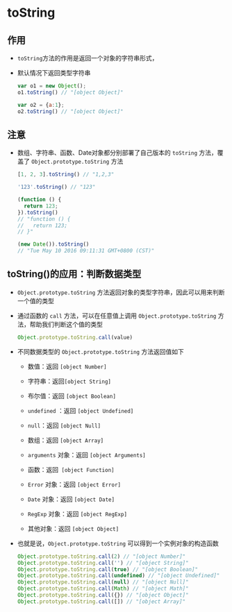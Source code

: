 # toString

## 作用

  - `toString`方法的作用是返回一个对象的字符串形式，

  - 默认情况下返回类型字符串

    ```js
    var o1 = new Object();
    o1.toString() // "[object Object]"

    var o2 = {a:1};
    o2.toString() // "[object Object]"
    ```

## 注意

  - 数组、字符串、函数、Date对象都分别部署了自己版本的 `toString` 方法，覆盖了 `Object.prototype.toString` 方法

    ```js
    [1, 2, 3].toString() // "1,2,3"

    '123'.toString() // "123"

    (function () {
      return 123;
    }).toString()
    // "function () {
    //   return 123;
    // }"

    (new Date()).toString()
    // "Tue May 10 2016 09:11:31 GMT+0800 (CST)"
    ```

## toString()的应用：判断数据类型

  - `Object.prototype.toString` 方法返回对象的类型字符串，因此可以用来判断一个值的类型

  - 通过函数的 `call` 方法，可以在任意值上调用 `Object.prototype.toString` 方法，帮助我们判断这个值的类型

    ```js
    Object.prototype.toString.call(value)
    ```

  - 不同数据类型的 `Object.prototype.toString` 方法返回值如下

      - 数值：返回 `[object Number]`

      - 字符串：返回`[object String]`

      - 布尔值：返回 `[object Boolean]`

      - `undefined` ：返回 `[object Undefined]`

      - `null`：返回 `[object Null]`

      - 数组：返回 `[object Array]`

      - `arguments` 对象：返回 `[object Arguments]`

      - 函数：返回` [object Function]`

      - `Error` 对象：返回 `[object Error]`

      - `Date` 对象：返回 `[object Date]`

      - `RegExp` 对象：返回 `[object RegExp]`

      - 其他对象：返回 `[object Object]`

  - 也就是说，`Object.prototype.toString` 可以得到一个实例对象的构造函数

    ```js
    Object.prototype.toString.call(2) // "[object Number]"
    Object.prototype.toString.call('') // "[object String]"
    Object.prototype.toString.call(true) // "[object Boolean]"
    Object.prototype.toString.call(undefined) // "[object Undefined]"
    Object.prototype.toString.call(null) // "[object Null]"
    Object.prototype.toString.call(Math) // "[object Math]"
    Object.prototype.toString.call({}) // "[object Object]"
    Object.prototype.toString.call([]) // "[object Array]"
    ```

